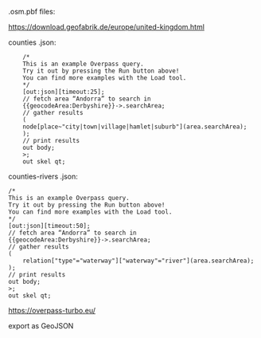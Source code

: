 .osm.pbf files:

https://download.geofabrik.de/europe/united-kingdom.html



counties .json:

```
    /*
    This is an example Overpass query.
    Try it out by pressing the Run button above!
    You can find more examples with the Load tool.
    */
    [out:json][timeout:25];
    // fetch area “Andorra” to search in
    {{geocodeArea:Derbyshire}}->.searchArea;
    // gather results
    (
    node[place~"city|town|village|hamlet|suburb"](area.searchArea);
    );
    // print results
    out body;
    >;
    out skel qt;
```


counties-rivers .json:

    /*
    This is an example Overpass query.
    Try it out by pressing the Run button above!
    You can find more examples with the Load tool.
    */
    [out:json][timeout:50];
    // fetch area “Andorra” to search in
    {{geocodeArea:Derbyshire}}->.searchArea;
    // gather results
    (
  		relation["type"="waterway"]["waterway"="river"](area.searchArea);
    );
    // print results
    out body;
    >;
    out skel qt;
    
https://overpass-turbo.eu/

export as GeoJSON

